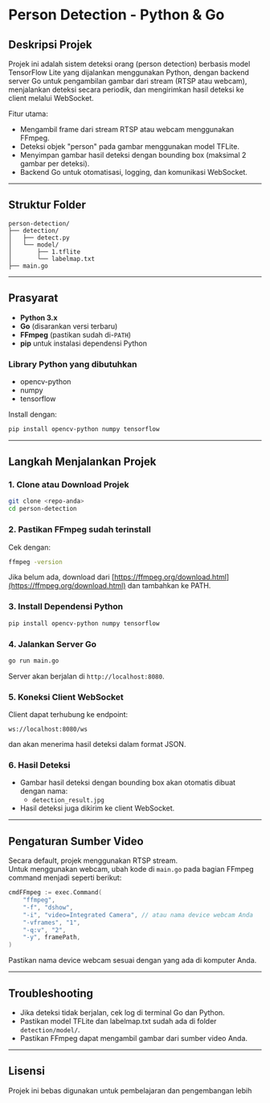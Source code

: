 # Person Detection - Python & Go

## Deskripsi Projek

Projek ini adalah sistem deteksi orang (person detection) berbasis model TensorFlow Lite yang dijalankan menggunakan Python, dengan backend server Go untuk pengambilan gambar dari stream (RTSP atau webcam), menjalankan deteksi secara periodik, dan mengirimkan hasil deteksi ke client melalui WebSocket.

Fitur utama:

- Mengambil frame dari stream RTSP atau webcam menggunakan FFmpeg.
- Deteksi objek "person" pada gambar menggunakan model TFLite.
- Menyimpan gambar hasil deteksi dengan bounding box (maksimal 2 gambar per deteksi).
- Backend Go untuk otomatisasi, logging, dan komunikasi WebSocket.

---

## Struktur Folder

```
person-detection/
├── detection/
│   ├── detect.py
│   └── model/
│       ├── 1.tflite
│       └── labelmap.txt
├── main.go
```

---

## Prasyarat

- **Python 3.x**
- **Go** (disarankan versi terbaru)
- **FFmpeg** (pastikan sudah di-`PATH`)
- **pip** untuk instalasi dependensi Python

### Library Python yang dibutuhkan

- opencv-python
- numpy
- tensorflow

Install dengan:

```sh
pip install opencv-python numpy tensorflow
```

---

## Langkah Menjalankan Projek

### 1. Clone atau Download Projek

```sh
git clone <repo-anda>
cd person-detection
```

### 2. Pastikan FFmpeg sudah terinstall

Cek dengan:

```sh
ffmpeg -version
```

Jika belum ada, download dari [https://ffmpeg.org/download.html](https://ffmpeg.org/download.html) dan tambahkan ke PATH.

### 3. Install Dependensi Python

```sh
pip install opencv-python numpy tensorflow
```

### 4. Jalankan Server Go

```sh
go run main.go
```

Server akan berjalan di `http://localhost:8080`.

### 5. Koneksi Client WebSocket

Client dapat terhubung ke endpoint:

```
ws://localhost:8080/ws
```

dan akan menerima hasil deteksi dalam format JSON.

### 6. Hasil Deteksi

- Gambar hasil deteksi dengan bounding box akan otomatis dibuat dengan nama:
  - `detection_result.jpg`
- Hasil deteksi juga dikirim ke client WebSocket.

---

## Pengaturan Sumber Video

Secara default, projek menggunakan RTSP stream.  
Untuk menggunakan webcam, ubah kode di `main.go` pada bagian FFmpeg command menjadi seperti berikut:

```go
cmdFFmpeg := exec.Command(
    "ffmpeg",
    "-f", "dshow",
    "-i", "video=Integrated Camera", // atau nama device webcam Anda
    "-vframes", "1",
    "-q:v", "2",
    "-y", framePath,
)
```

Pastikan nama device webcam sesuai dengan yang ada di komputer Anda.

---

## Troubleshooting

- Jika deteksi tidak berjalan, cek log di terminal Go dan Python.
- Pastikan model TFLite dan labelmap.txt sudah ada di folder `detection/model/`.
- Pastikan FFmpeg dapat mengambil gambar dari sumber video Anda.

---

## Lisensi

Projek ini bebas digunakan untuk pembelajaran dan pengembangan lebih
